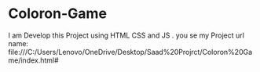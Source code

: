 # Coloron-Game
I am Develop this Project using HTML CSS and JS . you se my Project url name: file:///C:/Users/Lenovo/OneDrive/Desktop/Saad%20Projrct/Coloron%20Game/index.html#
